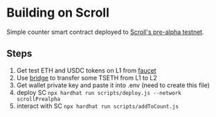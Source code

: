 # Building on Scroll
Simple counter smart contract deployed to [Scroll's pre-alpha testnet](https://guide.scroll.io/developers/building-on-scroll).

## Steps
1. Get test ETH and USDC tokens on L1 from [faucet](https://scroll.io/prealpha/faucet)
2. Use [bridge](https://scroll.io/prealpha/bridge) to transfer some TSETH from L1 to L2
3. Get wallet private key and paste it into .env (need to create this file)
4. deploy SC `npx hardhat run scripts/deploy.js --network scrollPrealpha`
5. interact with SC `npx hardhat run scripts/addToCount.js`

